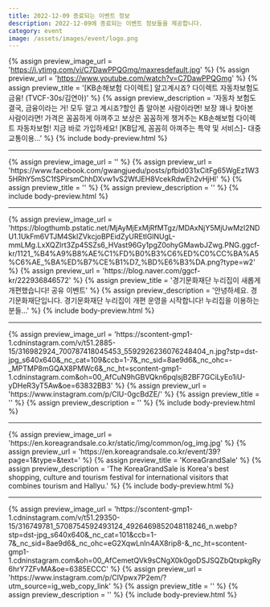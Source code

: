 ```yaml
---
title: 2022-12-09 종료되는 이벤트 정보
description: 2022-12-09에 종료되는 이벤트 정보들을 제공합니다.
category: event
image: /assets/images/event/logo.png
---
```

{% assign preview_image_url = 'https://i.ytimg.com/vi/C7DawPPQGmg/maxresdefault.jpg' %}
{% assign preview_url = 'https://www.youtube.com/watch?v=C7DawPPQGmg' %}
{% assign preview_title = '[KB손해보험 다이렉트] 알고계시죠? 다이렉트 자동차보험도 금융! (TVCF-30s/김연아)' %}
{% assign preview_description = '자동차 보험도 결국, 금융이라는 거! 모두 알고 계시죠?할인 좀 알아본 사람이라면! 보장 꽤나 찾아본 사람이라면! 가격은 꼼꼼하게 아껴주고 보상은 꼼꼼하게 챙겨주는 KB손해보험 다이렉트 자동차보험! 지금 바로 가입하세요! [KB답게, 꼼꼼히 아껴주는 특약 및 서비스]- 대중교통이용...' %}
{% include body-preview.html %}
<hr>{% assign preview_image_url = '' %}
{% assign preview_url = 'https://www.facebook.com/gwangjuedu/posts/pfbid031xCitFg65WgEz1W35HRhY5mSC1fSPirsmChhDXvw1vS2WfJEH8VcekRdwEh2vHjHl' %}
{% assign preview_title = '' %}
{% assign preview_description = '' %}
{% include body-preview.html %}
<hr>{% assign preview_image_url = 'https://blogthumb.pstatic.net/MjAyMjExMjRfMTgz/MDAxNjY5MjUwMzI2NDU1.1UkFm6VTJM4SkIZVkcjoBPEidZyUREtlGlNUgL-mmLMg.LxXQZlrt3Zp45SZs6_HVast96Gy1pgZ0ohyGMawbJZwg.PNG.ggcf-kr/1121_%B4%A9%B8%AE%C1%FD%B0%B3%C6%ED%C0%CC%BA%A5%C6%AE_%BA%ED%B7%CE%B1%D7_%BD%E6%B3%DA.png?type=w2' %}
{% assign preview_url = 'https://blog.naver.com/ggcf-kr/222936846572' %}
{% assign preview_title = '경기문화재단 누리집이 새롭게 개편했습니다! 공유 이벤트' %}
{% assign preview_description = '안녕하세요. 경기문화재단입니다. 경기문화재단 누리집이 개편 운영을 시작합니다! 누리집을 이용하는 분들...' %}
{% include body-preview.html %}
<hr>{% assign preview_image_url = 'https://scontent-gmp1-1.cdninstagram.com/v/t51.2885-15/316982924_700787418045453_5592926236076248404_n.jpg?stp=dst-jpg_s640x640&amp;_nc_cat=109&amp;ccb=1-7&amp;_nc_sid=8ae9d6&amp;_nc_ohc=-_MPTMP8mGQAX8PMWc6&amp;_nc_ht=scontent-gmp1-1.cdninstagram.com&amp;oh=00_AfCuN9hGBVQkn6pqlsjB2BF7GCiLyEo1iU-yDHeR3yT5Aw&amp;oe=63832BB3' %}
{% assign preview_url = 'https://www.instagram.com/p/ClU-0gcBdZE/' %}
{% assign preview_title = '' %}
{% assign preview_description = '' %}
{% include body-preview.html %}
<hr>{% assign preview_image_url = 'https://en.koreagrandsale.co.kr/static/img/common/og_img.jpg' %}
{% assign preview_url = 'https://en.koreagrandsale.co.kr/event/39?page=1&type=&text=' %}
{% assign preview_title = 'KoreaGrandSale' %}
{% assign preview_description = 'The KoreaGrandSale is Korea's best shopping, culture and tourism festival for international visitors that combines tourism and Hallyu.' %}
{% include body-preview.html %}
<hr>{% assign preview_image_url = 'https://scontent-gmp1-1.cdninstagram.com/v/t51.29350-15/316749781_5708754592493124_4926469852048118246_n.webp?stp=dst-jpg_s640x640&amp;_nc_cat=101&amp;ccb=1-7&amp;_nc_sid=8ae9d6&amp;_nc_ohc=eG2XqwLnln4AX8rip8-&amp;_nc_ht=scontent-gmp1-1.cdninstagram.com&amp;oh=00_AfCemetQVk9sCNgX0k0goDSJSQZbQtxpkgRy6hrY7ZFvMA&amp;oe=6385ECCC' %}
{% assign preview_url = 'https://www.instagram.com/p/ClVpwx7P2em/?utm_source=ig_web_copy_link' %}
{% assign preview_title = '' %}
{% assign preview_description = '' %}
{% include body-preview.html %}